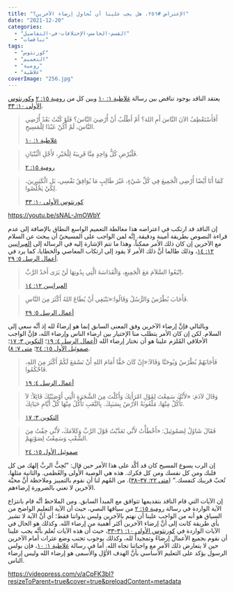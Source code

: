 ```yaml
---
title: "الإعتراض #٢٥٦، هل يجب علينا أن نُحاول إرضاء الآخرين؟"
date: "2021-12-20"
categories: 
  - "القسم-الخامس-الإختلافات-في-التفاصيل"
  - "تناقضات"
tags: 
  - "كورنثوس"
  - "التعميم"
  - "رومية"
  - "غلاطية"
coverImage: "256.jpg"
---
```


يعتقد الناقد بوجود تناقض بين رسالة [غلاطية ١: ١٠](https://my.bible.com/bible/101/GAL.1.10) وبين كل من [رومية ١٥: ٢](https://my.bible.com/bible/101/ROM.15.2) و[كورنثوس الأولى ١٠: ٣٣](https://my.bible.com/bible/101/1CO.10.33).

> أَفَأَسْتَعْطِفُ الآنَ النَّاسَ أَمِ اللهَ؟ أَمْ أَطْلُبُ أَنْ أُرْضِيَ النَّاسَ؟ فَلَوْ كُنْتُ بَعْدُ أُرْضِي النَّاسَ، لَمْ أَكُنْ عَبْدًا لِلْمَسِيحِ.
> 
> [غلاطية ١: ١٠](https://my.bible.com/bible/101/GAL.1.10)

> فَلْيُرْضِ كُلُّ وَاحِدٍ مِنَّا قَرِيبَهُ لِلْخَيْرِ، لأَجْلِ الْبُنْيَانِ.
> 
> [رومية ١٥: ٢](https://my.bible.com/bible/101/ROM.15.2)

> كَمَا أَنَا أَيْضًا أُرْضِي الْجَمِيعَ فِي كُلِّ شَيْءٍ، غَيْرَ طَالِبٍ مَا يُوَافِقُ نَفْسِي، بَلِ الْكَثِيرِينَ، لِكَيْ يَخْلُصُوا.
> 
> [كورنثوس الأولى ١٠: ٣٣](https://my.bible.com/bible/101/1CO.10.33)

https://youtu.be/sNAL-JmOWbY

إن الناقد قد ارتكب في اعتراضه هذا مغالطة التعميم الواسع النطاق بالإضافة إلى عدم قراءة النصوص بطريقة أمينة ودقيقة. إنَّه لمن الواجب على المسيحيّ أن يبحث عن السلام مع الآخرين إن كان ذلك الأمر ممكناً، وهذا ما تتم الإشارة إليه في الرسالة إلى [العبرانيين ١٢: ١٤](https://my.bible.com/bible/101/HEB.12.14)، وذلك طالما أنَّ ذلك الأمر لا يقود إلى ارتكاب المعاصي والخطايا، كما يرد في [أعمال الرسل ٥: ٢٩](https://my.bible.com/bible/101/ACT.5.29).

> اِتْبَعُوا السَّلاَمَ مَعَ الْجَمِيعِ، وَالْقَدَاسَةَ الَّتِي بِدُونِهَا لَنْ يَرَى أَحَدٌ الرَّبَّ،
> 
> [العبرانيين ١٢: ١٤](https://my.bible.com/bible/101/HEB.12.14)

> فَأَجَابَ بُطْرُسُ وَالرُّسُلُ وَقَالُوا:«يَنْبَغِي أَنْ يُطَاعَ اللهُ أَكْثَرَ مِنَ النَّاسِ.
> 
> [أعمال الرسل ٥: ٢٩](https://my.bible.com/bible/101/ACT.5.29)

وبالتالي فإنَّ إرضاء الآخرين وفق المعنى السابق إنما هو إرضاءٌ لله إذ أنَّه سعي إلى السلام. لكن إن كان الأمر يتطلب منا الإختيار بين ارضاء الناس وإرضاء الله، فإنَّ الواجب الأخلاقي المُلزم علينا هو أن نختار إرضاء الله ([أعمال الرسل ٤: ١٩](https://my.bible.com/bible/101/ACT.4.19)؛ [التكوين ٣: ١٧](https://my.bible.com/bible/101/GEN.3.17)؛ [صموئيل الأول ١٥: ٢٤](https://my.bible.com/bible/101/1SA.15.24)؛ [متى ٧: ٨](https://my.bible.com/bible/101/MAT.7.8)).

> فَأَجَابَهُمْ بُطْرُسُ وَيُوحَنَّا وَقَالاَ:«إِنْ كَانَ حَقًّا أَمَامَ اللهِ أَنْ نَسْمَعَ لَكُمْ أَكْثَرَ مِنَ اللهِ، فَاحْكُمُوا.
> 
> [أعمال الرسل ٤: ١٩](https://my.bible.com/bible/101/ACT.4.19)

> وَقَالَ لآدَمَ: «لأَنَّكَ سَمِعْتَ لِقَوْلِ امْرَأَتِكَ وَأَكَلْتَ مِنَ الشَّجَرَةِ الَّتِي أَوْصَيْتُكَ قَائِلاً: لاَ تَأْكُلْ مِنْهَا، مَلْعُونَةٌ الأَرْضُ بِسَبَبِكَ. بِالتَّعَبِ تَأْكُلُ مِنْهَا كُلَّ أَيَّامِ حَيَاتِكَ.
> 
> [التكوين ٣: ١٧](https://my.bible.com/bible/101/GEN.3.17)

> فَقَالَ شَاوُلُ لِصَمُوئِيلَ: «أَخْطَأْتُ لأَنِّي تَعَدَّيْتُ قَوْلَ الرَّبِّ وَكَلاَمَكَ، لأَنِّي خِفْتُ مِنَ الشَّعْبِ وَسَمِعْتُ لِصَوْتِهِمْ.
> 
> [صموئيل الأول ١٥: ٢٤](https://my.bible.com/bible/101/1SA.15.24)

إن الرب يسوع المسيح كان قد أكَّد على هذا الأمر حين قال: ”تُحِبُّ الربَّ إلهك من كل قلبك ومن كل نفسك ومن كل فكرك. هذه هي الوصية الأُولى والعُظمى. والثانية مثلها. تُحبّ قريبك كنفسك.“ ([متى ٢٢: ٣٧-٣٨](https://my.bible.com/bible/101/MAT.22.37-38)). من المُهم لنا أن نقوم بالتمييز وملاحظة أنَّ محبَّة الآخرين لا تعني بالضرورة إرضاءهم.

إن الآيات التي قام الناقد بتقديمها تتوافق مع المبدأ السابق. ومن الملاحظ أنَّه قام بانتزاع الآية الواردة في رسالة [رومية ١٥: ٢](https://my.bible.com/bible/101/ROM.15.2) من سياقها النصي، حيث أن الآية التعليم الواضح من السياق هو أنه من الواجب علينا أن نهتم بالآخرين وليس بذواتنا فقط؛ أي أنَّ الآية لا تشير بأي طريقة كانت إلى أنَّ إرضاء الآخرين أكثر أهمية من إرضاء الله. وكذلك هو الحال في الآيات الواردة في [كورنثوس الأولى ١٠: ٣١-٣٣](https://my.bible.com/bible/101/1CO.10.31-33)، حيث أن هذه الآيات تُعلم بأنَّه يجب علينا أن نقوم بجميع الأعمال إرضاءً وتمجيداً لله، وكذلك بوجوب تجنب وضع عثرات أمام الآخرين حين لا يتعارض ذلك الأمر مع واجباتنا تجاه الله. أما في رسالة [غلاطية ١: ١٠](https://my.bible.com/bible/101/GAL.1.10)، فإن بولس الرسول يؤكد على التعليم الأساسي بأنَّ الهدف الأوَّل والأسمى هو إرضاء الله وليس إرضاء الناس.

https://videopress.com/v/aCpFK3bI?resizeToParent=true&cover=true&preloadContent=metadata
